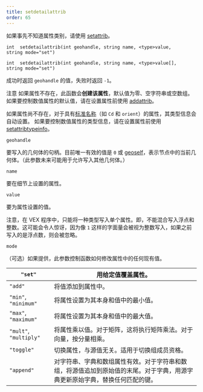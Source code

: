 ```yaml
---
title: setdetailattrib
order: 65
---
```


如果事先不知道属性类别，请使用 [setattrib](./setattrib "将属性值写入几何体。")。

`int  setdetailattrib(int geohandle, string name, <type>value, string mode="set")`

`int  setdetailattrib(int geohandle, string name, <type>value[], string mode="set")`

成功时返回 `geohandle` 的值，失败时返回 `-1`。

注意
如果属性不存在，此函数会**创建该属性**，默认值为零、空字符串或空数组。
如果要控制数值属性的默认值，请在设置属性前使用 [addattrib](./addattrib "向几何体添加属性。")。

如果属性尚不存在，对于具有[标准名称](../snippets.html#known)（如 `Cd` 和 `orient`）的属性，其类型信息会自动设置。
如果要控制数值属性的类型信息，请在设置属性前使用 [setattribtypeinfo](./setattribtypeinfo "设置几何体中属性的含义。")。

`geohandle`

要写入的几何体的句柄。目前唯一有效的值是 `0` 或 [geoself](../geometry/geoself "返回当前几何体的句柄。")，表示节点中的当前几何体。（此参数未来可能用于允许写入其他几何体。）

`name`

要在细节上设置的属性。

`value`

要为属性设置的值。

注意，在 VEX 程序中，只能将一种类型写入单个属性。即，不能混合写入浮点和整数。这可能会令人惊讶，因为像 `1` 这样的字面量会被视为整数写入，如果之前写入的是浮点数，则会被忽略。

`mode`

（可选）如果提供，此参数控制函数如何修改属性中的任何现有值。

| `"set"` | 用给定值覆盖属性。 |
| --- | --- |
| `"add"` | 将值添加到属性中。 |
| `"min"`, `"minimum"` | 将属性设置为其本身和值中的最小值。 |
| `"max"`, `"maximum"` | 将属性设置为其本身和值中的最大值。 |
| `"mult"`, `"multiply"` | 将属性乘以值。对于矩阵，这将执行矩阵乘法。对于向量，按分量相乘。 |
| `"toggle"` | 切换属性，与源值无关。适用于切换组成员资格。 |
| `"append"` | 对字符串、字典和数组属性有效。对于字符串和数组，将源值追加到原始值的末尾。对于字典，用源字典更新原始字典，替换任何匹配的键。 |
